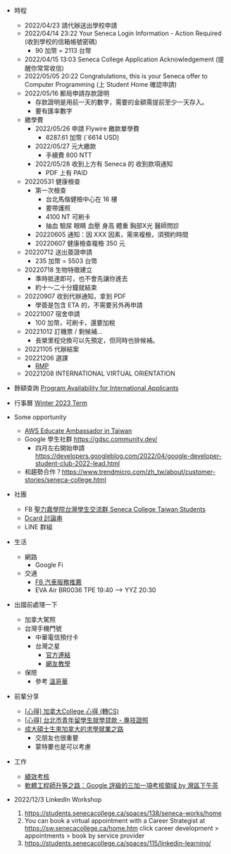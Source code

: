 - 時程
    - 2022/04/23 請代辦送出學校申請
    - 2022/04/14 23:22 Your Seneca Login Information - Action Required (收到學校的信箱帳號密碼)
        - 90 加幣 = 2113 台幣
    - 2022/04/15 13:03 Seneca College Application Acknowledgement (提醒你常常收信)
    - 2022/05/05 20:22 Congratulations, this is your Seneca offer to Computer Programming (上 Student Home 確認申請)
    - 2022/05/16 郵局申請存款證明
        - 存款證明是用前一天的數字，需要的金額需提前至少一天存入。
        - 要有匯率數字
    - 繳學費
        - 2022/05/26 申請 Flywire 繳款單學費
            - 8287.61 加幣 (ˊ6614 USD)
        - 2022/05/27 元大繳款
            - 手續費 800 NTT
        - 2022/05/28 收到上方有 Seneca 的 收到款項通知
            - PDF 上有 PAID
    - 20220531 健康檢查
        - 第一次檢查
            - 台北馬偕健檢中心在 16 樓
            - 要帶護照
            - 4100 NT 可刷卡
            - 抽血 驗尿 眼睛 血壓 身高 體重 胸部X光 醫師問診
        - 20220605 通知：因 XXX 因素，需來複檢，須預約時間
        - 20220607 健康檢查複檢 350 元
    - 20220712 送出簽證申請
        - 235 加幣 = 5503 台幣
    - 20220718 生物特徵建立
        - 準時抵達即可，也不會先讓你進去
        - 約十～二十分鐘就結束
    - 20220907 收到代辦通知，拿到 PDF
        - 學簽是包含 ETA 的，不需要另外再申請
    - 20221007 宿舍申請
        - 100 加幣，可刷卡，還要加稅
    - 20221012 訂機票 / 剩候補...
        - 長榮里程兌換可以先預定，但同時也排候補。
    - 20221105 代辦結案
    - 20221206 選課
        - [RMP](https://www.ratemyprofessors.com/)
    - 20221208 INTERNATIONAL VIRTUAL ORIENTATION

- 餘額查詢 [Program Availability for International Applicants](https://www.senecacollege.ca/international/programs/list.html)

- 行事曆 [Winter 2023 Term](https://students.senecacollege.ca/spaces/135/important-academic-dates/wiki/view/730/winter-2023-term)

- Some opportunity
    - [AWS Educate Ambassador in Taiwan](https://www.facebook.com/awseducatestudentambassadortaiwan/)
    - Google 學生社群 https://gdsc.community.dev/
        - 四月左右開始申請 https://developers.googleblog.com/2022/04/google-developer-student-club-2022-lead.html
    - 和趨勢合作？https://www.trendmicro.com/zh_tw/about/customer-stories/seneca-college.html

- 社團
    - FB [聖力嘉學院台灣學生交流群 Seneca College Taiwan Students](https://www.facebook.com/groups/227360092568016)
    - [Dcard 討論串](https://www.dcard.tw/f/studyabroad/p/236928011)
    - LINE 群組

- 生活
    - 網路
        - Google Fi
    - 交通
        - [FB 汽車服務推薦](https://www.facebook.com/groups/68426949235/)
        - EVA Air BR0036 TPE 19:40 --> YYZ 20:30

- 出國前處理一下
    - 加拿大駕照
    - 台灣手機門號
        - 中華電信預付卡
        - 台灣之星 
            - [官方連結](https://www.tstartel.com/CWS/estore_payasyougo.php)
            - [網友教學](https://aillynotes.com/t-star/)
    - 保險
        - 參考 [溫哥華](https://www.facebook.com/CISMTW/posts/pfbid0GRVaopBmtd4DJ4wckGGyPbPhTsgeKN2k6JbMEHz4WxLGc9g3VRhXwBM9KURERg1Ul)

- 前輩分享
    - [[心得] 加拿大College 心得 (轉CS)](https://www.ptt.cc/bbs/studyabroad/M.1551031686.A.38D.html)
    - [[心得] 台北市青年留學生就學貸款 - 專技證照](https://www.ptt.cc/bbs/studyabroad/M.1524495324.A.609.html)
    - [成大碩士生來加拿大的求學就業之路](https://www.facebook.com/canadajulianne/posts/pfbid0CxPg5dVaHnFQPHGcaFYfiiLKXXNvBpfQ3kZEaPv9QR1jKFhHLSc1mpHrwrHtoghRl)
        - 交朋友也很重要
        - 蒙特婁也是可以考慮

- 工作
    - [績效考核](https://youtu.be/LpoQcGRRLdE)
    - [軟體工程師升等之路：Google 評級的三加一項考核領域 by 灣區下午茶](https://holyisland.blog/google-swe-rating-factors/)



- 2022/12/3 LinkedIn Workshop
    1. https://students.senecacollege.ca/spaces/138/seneca-works/home
    2. You can book a virtual appointment with a Career Strategist at https://sw.senecacollege.ca/home.htm  click career development > appointments > book by service provider
    3. https://students.senecacollege.ca/spaces/115/linkedin-learning/
